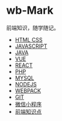 <!--
 * @Description: In User Settings Edit
 * @Author: your name
 * @Date: 2019-09-01 10:43:58
 * @LastEditTime: 2019-09-01 12:12:35
 * @LastEditors: Please set LastEditors
 -->
# wb-Mark

前端知识，随学随记。
- [HTML CSS](./Marklist/NO.01)      
- [JAVASCRIPT](./Marklist/NO.02) 
- [JAVA](./Marklist/NO.14)
- [VUE](./Marklist/NO.08)
- [REACT](./Marklist/NO.03)
- [PHP](./Marklist/NO.13)
- [MYSQL](./Marklist/NO.15)
- [NODEJS](./Marklist/NO.10)
- [WEBPACK](https://github.com/LIANGWEIBIAO/webpack)
- [GIT](./Marklist/NO.05)
- [微信小程序](./Marklist/NO.11)  
- [前端知识点](./Marklist/NO.06/list-1)

 

 





